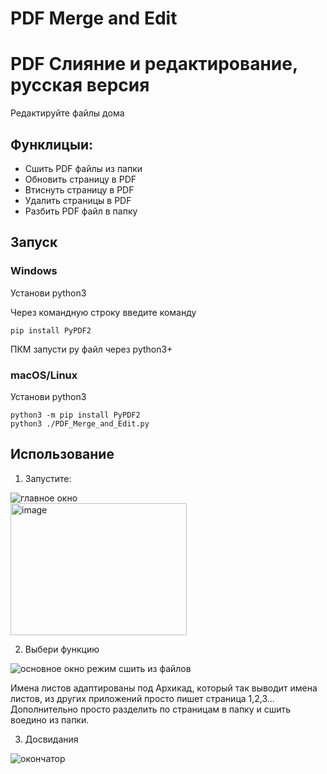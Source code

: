 # PDF Merge and Edit
# PDF Слияние и редактирование, русская версия
Редактируйте файлы дома

## Функлицыи:

* Сшить PDF файлы из папки
* Обновить страницу в PDF
* Втиснуть страницу в PDF
* Удалить страницы в PDF
* Разбить PDF файл в папку
  

## Запуск

### Windows    
Установи python3     

Через командную строку введите команду    
```
pip install PyPDF2
```
ПКМ запусти py файл через python3+   

### macOS/Linux  
Установи python3  
```
python3 -m pip install PyPDF2
python3 ./PDF_Merge_and_Edit.py
```

## Использование  

1. Запустите:

![главное окно](https://github.com/user-attachments/assets/26018613-4667-4c75-9643-d0433fbb571c)  
<img width="282" height="211" alt="image" src="https://github.com/user-attachments/assets/262d0117-e52c-46c3-9247-d5e3cbbdfeb6" />



2. Выбери функцию   
   
![основное окно режим сшить из файлов](https://github.com/user-attachments/assets/76001366-a32d-4fff-b132-6167271c8bb6)  

Имена листов адаптированы под Архикад, который так выводит имена листов, из других приложений просто пишет страница 1,2,3...
Дополнительно просто разделить по страницам в папку и сшить воедино из папки.  

3. Досвидания   
   
![окончатор](https://github.com/user-attachments/assets/3004028a-fa8a-4962-84e7-fc3a6228fa7f)  




